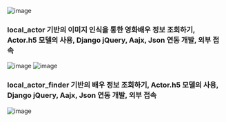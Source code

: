 ![image](https://user-images.githubusercontent.com/84116509/168252122-9bae8bd5-85c3-47b5-a5f3-ec8c0a7a552c.png)
### local_actor 기반의 이미지 인식을 통한 영화배우 정보 조회하기, Actor.h5 모델의 사용, Django jQuery, Aajx, Json 연동 개발, 외부 접속
![image](https://user-images.githubusercontent.com/84116509/168252160-e01d17d9-cbcd-4b55-ab24-b9281f5663ec.png)
![image](https://user-images.githubusercontent.com/84116509/168252243-9539d0bf-1527-4d1d-bec2-a5acf39c09f4.png)
### local_actor_finder 기반의 배우 정보 조회하기, Actor.h5 모델의 사용, Django jQuery, Aajx, Json 연동 개발, 외부 접속
![image](https://user-images.githubusercontent.com/84116509/168252338-25b225b0-a6df-48c6-83db-30ef3aa14fff.png)
